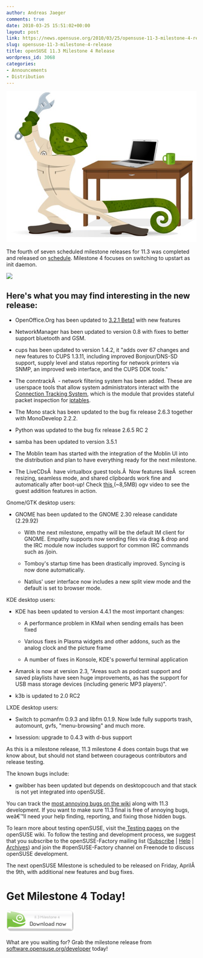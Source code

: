 ```yaml
---
author: Andreas Jaeger
comments: true
date: 2010-03-25 15:51:02+00:00
layout: post
link: https://news.opensuse.org/2010/03/25/opensuse-11-3-milestone-4-release/
slug: opensuse-11-3-milestone-4-release
title: openSUSE 11.3 Milestone 4 Release
wordpress_id: 3068
categories:
- Announcements
- Distribution
---
```


![Geeko at work](/wp-content/uploads/2010/03/m3geeko1.jpg)

The fourth of seven scheduled milestone releases for 11.3 was  completed and released on [schedule](http://en.opensuse.org/Roadmap). Milestone 4  focuses on switching to upstart as init daemon.

![](http://news.opensuse.org/wp-includes/js/tinymce/plugins/wordpress/img/trans.gif)


## Here's what you may find interesting in the new release:





	
  * OpenOffice.Org has been updated to [3.2.1 Beta1](http://lizards.opensuse.org/2010/03/15/openoffice_org-3_2_0_99_1/) with new features

	
  * NetworkManager has been updated to version 0.8 with fixes to better support bluetooth and GSM.

	
  * cups has been updated to version 1.4.2, it "adds over 67 changes and new features to CUPS 1.3.11, including improved  Bonjour/DNS-SD support, supply level and status reporting for network  printers via SNMP, an improved web interface, and the CUPS DDK tools."

	
  * The conntrackÂ  - network filtering system has been added. These  are userspace tools that allow  system administrators interact with the [Connection  Tracking System](http://people.netfilter.org/pablo/docs/login.pdf), which is the module that provides stateful packet  inspection for [iptables](http://www.netfilter.org/projects/iptables/index.html).

	
  * The Mono stack has been updated to the bug fix release 2.6.3 together with MonoDevelop 2.2.2.

	
  * Python was updated to the bug fix release 2.6.5 RC 2

	
  * samba has been updated to version 3.5.1

	
  * The Moblin team has started with the integration of the Moblin UI into  the distribution and plan to have everything ready for the next  milestone.

	
  * The LiveCDsÂ  have virtualbox guest tools.Â  Now features likeÂ  screen resizing, seamless mode, and shared clipboards  work fine and automatically after boot-up! Check [this ](http://desire.sk/simple/store/video/guest_tools.ogv) (~8,5MB) ogv video to see the guest addition features in action.


Gnome/GTK desktop users:

	
  * GNOME has been updated to the GNOME 2.30 release candidate (2.29.92)

	
    * With the next milestone, empathy will be the default IM client for GNOME.  Empathy supports now sending files via drag & drop and the IRC module now includes support for common IRC commands such as /join.

	
    * Tomboy's startup time has been drastically improved.  Syncing is now done automatically.

	
    * Natilus' user interface now includes a new split view mode and the default is set to browser mode.







KDE desktop users:

	
  * KDE has been updated to version 4.4.1 the most important changes:

	
    * A performance problem in KMail when sending emails has been fixed

	
    * Various fixes in Plasma widgets and other addons, such as the analog  clock and the picture frame

	
    * A number of fixes in Konsole, KDE's powerful terminal application




	
  * Amarok is now at version 2.3, "Areas such as podcast support and saved playlists have seen huge  improvements, as has the support for USB mass storage devices (including  generic MP3 players)".

	
  * k3b is updated to 2.0 RC2


LXDE desktop users:

	
  * Switch to pcmanfm 0.9.3 and libfm 0.1.9. Now lxde fully supports trash, automount, gvfs, "menu-browsing" and much more.

	
  * lxsession: upgrade to 0.4.3 with d-bus support


As this is a milestone release, 11.3 milestone 4 does contain bugs  that we know about, but should not stand between courageous contributors  and release testing.

The known bugs include:

	
  * gwibber has been updated but depends on desktopcouch and that stack is not yet integrated into openSUSE.


You can track the [most  annoying bugs on the wiki](http://en.opensuse.org/Bugs:Most_Annoying_Bugs_11.3_dev) along with 11.3 development. If you want  to make sure 11.3 final is free of annoying bugs, weâ€™ll need your help  finding, reporting, and fixing those hidden bugs.

To learn more about testing openSUSE, visit the[ Testing pages](http://en.opensuse.org/Testing) on the  openSUSE wiki. To follow the testing and development process, we suggest  that you subscribe to the openSUSE-Factory mailing list ([Subscribe](mailto:opensuse-factory+subscribe@opensuse.org) |  [Help](mailto:opensuse-factory+help@opensuse.org) | [Archives](http://lists.opensuse.org/opensuse-factory/)) and join the #openSUSE-Factory channel on Freenode to discuss openSUSE  development.

The next openSUSE Milestone is scheduled to be released on Friday, AprilÂ  the 9th, with additional new features and bug fixes.


# Get Milestone 4 Today!


[![](/wp-content/uploads/2010/03/milestone4_113.png)](http://software.opensuse.org/developer)


What  are you waiting for? Grab the milestone release from [software.opensuse.org/developer](http://software.opensuse.org/developer) today!
